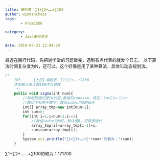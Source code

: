 ```yaml
---
title: 编程求：∑1+∑2+……+∑100
author: windanchaos
tags: 
       - FromCSDN

category: 
       - Java编程语言

date: 2019-07-21 22:04:20
---
```

最近在践行代码，先把尚学堂的习题做完，遇到有点代表的就发个日志。
以下算法时间复杂度为N，还可以。这个好像是用了某种算法，具体叫动态规划法。
```js 
/*
    103.	【上机】编程求：∑1+∑2+……+∑100
    这里输入最大数100作为参数
     */
    public void sigma(int num){
        //利用数组记录∑n的值,数组的index=n，特征：∑n=∑(n-1)+n
        //数组下标等于数字，数组index为0的丢弃
        int[] array_tmp=new int[num+1];
        int sum=0;
        for(int i=1;i<num+1;i++){
        	//数组index为0时，默认值0，可直接迭代
            array_tmp[i]=array_tmp[i-1]+i;
            sum=sum+array_tmp[i];
        }
        System.out.println("∑1+∑2+……+∑"+num+"的和为："+sum);
    }
```

∑1+∑2+……+∑100的和为：171700